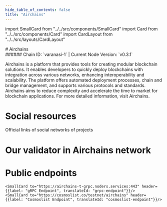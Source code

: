 ```yaml
---
hide_table_of_contents: false
title: "Airchains"
---
```


import SmallCard from "../../src/components/SmallCard"
import Card from "../../src/components/Card"
import CardLayout from "../../src/layouts/CardLayout"

<div class="h1-with-icon icon-airchains">
# Airchains
</div>
###### Chain ID: `varanasi-1` | Current Node Version: `v0.3.1`


Airchains is a platform that provides tools for creating modular blockchain solutions. It enables developers to quickly deploy blockchains with integration across various networks, enhancing interoperability and scalability. The platform offers automated deployment processes, chain and bridge management, and supports various protocols and standards. Airchains aims to reduce complexity and accelerate the time to market for blockchain applications. For more detailed information, visit Airchains.

# Social resources
Official links of social networks of projects

<CardLayout autoFitEnabled={false}>
    <SmallCard to="https://www.airchains.io/" header={{label: "Website", translateId: "social-telegram"}} iconPath="img/website-icon.svg"/>
    <SmallCard to="https://github.com/airchains-network/junction" header={{label: "GitHub", translateId: "social-telegram"}} iconPath="img/github-icon.svg"/>
    <SmallCard to="https://discord.gg/ERmFCQc22b" header={{label: "Discord", translateId: "social-telegram"}} iconPath="img/discord-icon.svg"/>
    <SmallCard to="https://twitter.com/airchains_io" header={{label: "X", translateId: "social-telegram"}} iconPath="img/x-icon.svg"/>
    
</CardLayout>

# Our validator in Airchains network

<CardLayout autoFitEnabled={true}>
    <Card
        to="https://explorer.stavr.tech/Airchains-Testnet/staking/airvaloper1z6q26lprv70xgztfzgnfxgm7t57xh0p0hugz54"
        header={{
            label: "[NODERS]TEAM",
            translateId: "development-setup",
        }}
        body={{
            label: "Trusted blockchain validator",
        }}
        iconPath="img/kotlin-icon.svg"
    />
</CardLayout>

# Public endpoints

<CardLayout autoFitEnabled={true}>
    <SmallCard to="https://airchains-t-rpc.noders.services" header={{label: "RPC Endpoint", translateId: "rpc-endpoint"}}/>
    <SmallCard to="https://airchains-t-api.noders.services" header={{label: "API Endpoint", translateId: "api-endpoint"}}/>
    
    <SmallCard to="https://airchains-t-grpc.noders.services:443" header={{label: "gRPC Endpoint", translateId: "grpc-endpoint"}}/>
    <SmallCard to="https://cosmoslist.co/testnet/airchains" header={{label: "Cosmoslist Endpoint", translateId: "cosmoslist-endpoint"}}/>
</CardLayout>
